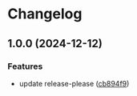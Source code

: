 # Changelog

## 1.0.0 (2024-12-12)


### Features

* update release-please ([cb894f9](https://github.com/legendecas/github-action-test/commit/cb894f993983129060a21c904ebbb3f7740e2c5b))
